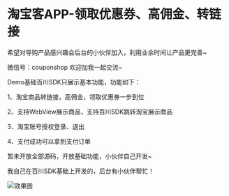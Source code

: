 # 淘宝客APP-领取优惠券、高佣金、转链接
希望对导购产品感兴趣会后台的小伙伴加入，利用业余时间让产品更完善~

微信号：couponshop  欢迎加我一起交流~

Demo基础百川SDK只展示基本功能，功能如下：

1、淘宝商品转链接，高佣金，领取优惠券一步到位

2、支持WebView展示商品，支持百川SDK跳转淘宝展示商品

3、淘宝账号授权登录、退出

4、支付成功可以拿到支付订单

暂未开放全部源码，开放基础功能，小伙伴自己开发~

我自己在百川SDK基础上开发的，后台有小伙伴帮忙！

![](https://github.com/rjhsmile/WheelViewDemo/blob/master/app/src/main/res/drawable/.gif "效果图")
